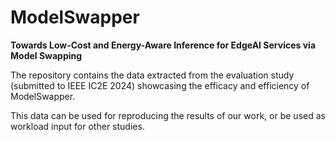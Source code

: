 # ModelSwapper
**Towards Low-Cost and Energy-Aware Inference for EdgeAI Services via Model Swapping**

The repository contains the data extracted from the evaluation study (submitted to IEEE IC2E 2024) showcasing the efficacy and efficiency of ModelSwapper.

This data can be used for reproducing the results of our work, or be used as workload input for other studies.
